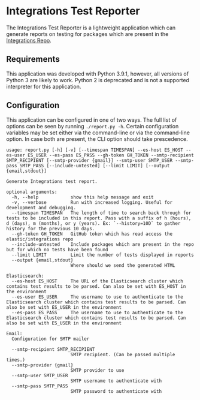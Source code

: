# Integrations Test Reporter

The Integrations Test Reporter is a lightweight application which can generate reports on testing
for packages which are present in the [Integrations Repo](https://github.com/elastic/integrations).

## Requirements

This application was developed with Python 3.9.1, however, all versions of Python 3 are likely to work.
Python 2 is deprecated and is not a supported interpreter for this application.

## Configuration

This application can be configured in one of two ways. The full list of options can be seen by running
`./report.py -h`. Certain configuration variables may be set either via the command-line or via the
command-line option. In case both are present, the CLI option should take prescedence.

```
usage: report.py [-h] [-v] [--timespan TIMESPAN] --es-host ES_HOST --es-user ES_USER --es-pass ES_PASS --gh-token GH_TOKEN --smtp-recipient SMTP_RECIPIENT [--smtp-provider {gmail}] --smtp-user SMTP_USER --smtp-pass SMTP_PASS [--include-untested] [--limit LIMIT] [--output {email,stdout}]

Generate Integrations test report.

optional arguments:
  -h, --help            show this help message and exit
  -v, --verbose         Run with increased logging. Useful for development and debugging.
  --timespan TIMESPAN   The length of time to search back through for tests to be included in this report. Pass with a suffix of h (hours), d (days), m (months), or y (years). Ex: `--history=10D` to gather history for the previous 10 days.
  --gh-token GH_TOKEN   GitHub token which has read access the elastic/integrations repo
  --include-untested    Include packages which are present in the repo but for which no tests have been found
  --limit LIMIT         Limit the number of tests displayed in reports
  --output {email,stdout}
                        Where should we send the generated HTML

Elasticsearch:
  --es-host ES_HOST     The URL of the Elasticsearch cluster which contains test results to be parsed. Can also be set with ES_HOST in the environment
  --es-user ES_USER     The username to use to authenticate to the Elasticsearch cluster which contains test results to be parsed. Can also be set with ES_USER in the environment
  --es-pass ES_PASS     The username to use to authenticate to the Elasticsearch cluster which contains test results to be parsed. Can also be set with ES_USER in the environment

Email:
  Configuration for SMTP mailer

  --smtp-recipient SMTP_RECIPIENT
                        SMTP recipient. (Can be passed multiple times.)
  --smtp-provider {gmail}
                        SMTP provider to use
  --smtp-user SMTP_USER
                        SMTP username to authenticate with
  --smtp-pass SMTP_PASS
                        SMTP password to authenticate with
```

